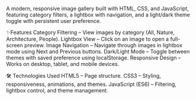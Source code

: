 A modern, responsive image gallery built with HTML, CSS, and JavaScript, featuring category filters, a lightbox with navigation, and a light/dark theme toggle with persistent user preference.

✨Features
Category Filtering – View images by category (All, Nature, Architecture, People).
Lightbox View – Click on an image to open a full-screen preview.
Image Navigation – Navigate through images in lightbox mode using Next and Previous buttons.
Dark/Light Mode – Toggle between themes with saved preference using localStorage.
Responsive Design – Works on desktop, tablet, and mobile devices.

🛠 Technologies Used
HTML5 – Page structure.
CSS3 – Styling, responsiveness, animations, and themes.
JavaScript (ES6) – Filtering, lightbox control, and theme management.
